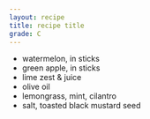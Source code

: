 ```yaml
---
layout: recipe
title: recipe title
grade: C
---
```

<!-- stub -->
- watermelon, in sticks
- green apple, in sticks
- lime zest & juice
- olive oil
- lemongrass, mint, cilantro
- salt, toasted black mustard seed
<!-- endstub -->